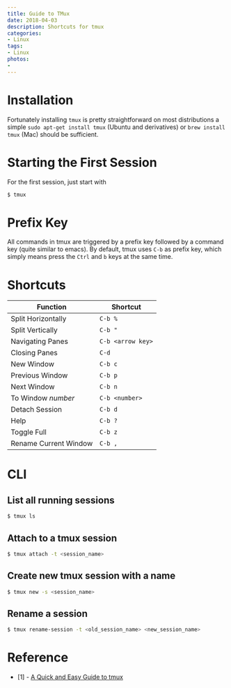 ```yaml
---
title: Guide to TMux
date: 2018-04-03
description: Shortcuts for tmux
categories:
- Linux
tags:
- Linux
photos:
-
---
```


# Installation
Fortunately installing `tmux` is pretty straightforward on most distributions a simple `sudo apt-get install tmux` (Ubuntu and derivatives) or `brew install tmux` (Mac) should be sufficient.

# Starting the First Session

For the first session, just start with

```bash
$ tmux
```

# Prefix Key

All commands in tmux are triggered by a prefix key followed by a command key (quite similar to emacs). By default, tmux uses `C-b` as prefix key, which simply means press the `Ctrl` and `b` keys at the same time.

# Shortcuts

| Function | Shortcut |
| --- | --- |
| Split Horizontally | `C-b %` |
| Split Vertically | `C-b "` |
| Navigating Panes | `C-b <arrow key>` |
| Closing Panes | `C-d` |
| New Window | `C-b c` |
| Previous Window | `C-b p` |
| Next Window | `C-b n` |
| To Window _number_ | `C-b <number>` |
| Detach Session | `C-b d` |
| Help | `C-b ?` |
| Toggle Full | `C-b z` |
| Rename Current Window | `C-b ,` |

# CLI

## List all running sessions

```bash
$ tmux ls
```

## Attach to a tmux session

```bash
$ tmux attach -t <session_name>
```

## Create new tmux session with a name

```bash
$ tmux new -s <session_name>
```

## Rename a session

```bash
$ tmux rename-session -t <old_session_name> <new_session_name>
```

# Reference

- \[1\] - [A Quick and Easy Guide to tmux](https://www.hamvocke.com/blog/a-quick-and-easy-guide-to-tmux/)